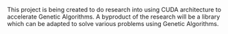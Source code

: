 This project is being created to do research into using CUDA architecture to accelerate Genetic Algorithms. A byproduct of the research will be a library which can be adapted to solve various problems using Genetic Algorithms.